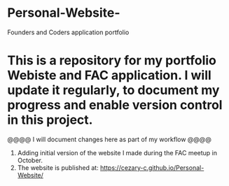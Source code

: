 # Personal-Website-
Founders and Coders application portfolio

# This is a repository for my portfolio Webiste and FAC application. I will update it regularly, to document my progress and enable version control in this project. 

@@@@ I will  document changes here as part of my workflow @@@@

01. Adding initial version of the website I made during the FAC meetup in October.
02. The website  is published at: https://cezary-c.github.io/Personal-Website/